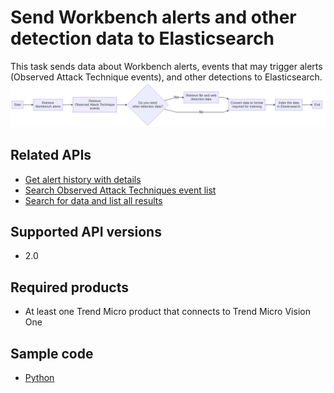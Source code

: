 # Send Workbench alerts and other detection data to Elasticsearch
This task sends data about Workbench alerts, events that may trigger alerts (Observed Attack Technique events), and other detections to Elasticsearch.
![flowchart](../.resources/send_workbench_alerts_and_other_detection_data_to_elasticsearch.png)  

## Related APIs
- [Get alert history with details](https://automation.trendmicro.com/xdr/api-v2#tag/Alerts/paths/~1v2.0~1xdr~1workbench~1workbenchHistories/get)
- [Search Observed Attack Techniques event list](https://automation.trendmicro.com/xdr/api-v2#tag/Observed-Attack-Techniques/paths/~1v2.0~1xdr~1oat~1detections/get)
- [Search for data and list all results](https://automation.trendmicro.com/xdr/api-v2#tag/Search/paths/~1v2.0~1xdr~1search~1data/post)

## Supported API versions
- 2.0

## Required products
- At least one Trend Micro product that connects to Trend Micro Vision One

## Sample code
- [Python](python/)
